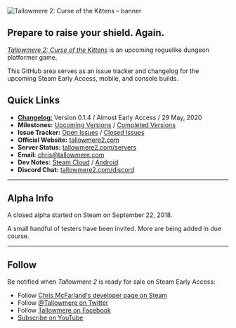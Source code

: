 ![Tallowmere 2: Curse of the Kittens – banner](https://i.imgur.com/78YrV6R.jpg)

## Prepare to raise your shield. Again.

[_Tallowmere 2: Curse of the Kittens_](https://www.tallowmere2.com/) is an upcoming roguelike dungeon platformer game.

This GitHub area serves as an issue tracker and changelog for the upcoming Steam Early Access, mobile, and console builds.

## Quick Links
- [**Changelog:**](https://github.com/ChrisNZL/Tallowmere2/wiki/Changelog) Version 0.1.4 / Almost Early Access / 29 May, 2020
- **Milestones:** [Upcoming Versions](https://github.com/ChrisNZL/Tallowmere2/milestones) / [Completed Versions](https://github.com/ChrisNZL/Tallowmere2/milestones?state=closed)
- **Issue Tracker:** [Open Issues](https://github.com/ChrisNZL/Tallowmere2/issues) / [Closed Issues](https://github.com/ChrisNZL/Tallowmere2/issues?q=is%3Aissue+is%3Aclosed)
- **Official Website:** [tallowmere2.com](https://www.tallowmere2.com)
- **Server Status:** [tallowmere2.com/servers](https://www.tallowmere2.com/servers)
- **Email:** [chris@tallowmere.com](mailto:chris@tallowmere.com)
- **Dev Notes:** [Steam Cloud](https://github.com/ChrisNZL/Tallowmere2/wiki/Dev:-Steam-Cloud-notes) / [Android](https://github.com/ChrisNZL/Tallowmere2/wiki/Dev:-Android-notes)
- **Discord Chat:** [tallowmere2.com/discord](https://www.tallowmere2.com/discord)

---

## Alpha Info

A closed alpha started on Steam on September 22, 2018.

A small handful of testers have been invited. More are being added in due course.

---

## Follow

Be notified when _Tallowmere 2_ is ready for sale on Steam Early Access:

- Follow [Chris McFarland's developer page on Steam](https://store.steampowered.com/dev/cmcfarland/)
- Follow [@Tallowmere on Twitter](https://twitter.com/Tallowmere)
- Follow [Tallowmere on Facebook](https://www.facebook.com/Tallowmere)
- [Subscribe on YouTube](https://www.youtube.com/channel/UCVwyGHj3-i0Ll1WTftM16Wg)

